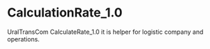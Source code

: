 # CalculationRate_1.0
UralTransCom
CalculateRate_1.0 it is helper for logistic company and operations.
